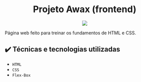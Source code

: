 <h1 align="center"> Projeto Awax (frontend) </h1>
<p align="center">
<img loading="lazy" src="http://img.shields.io/static/v1?label=STATUS&message=EM%20ANDAMENTO&color=GREEN&style=for-the-badge"/>
</p>
Página web feito para treinar os fundamentos de HTML e CSS.

<h2> ✔️ Técnicas e tecnologias utilizadas </h2>

- ``HTML``
- ``CSS``
- ``Flex-Box``